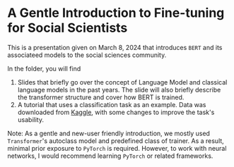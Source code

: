 # A Gentle Introduction to Fine-tuning for Social Scientists

This is a presentation given on March 8, 2024 that introduces `BERT` and its associateed models to the social sciences community.

In the folder, you will find

1. Slides that briefly go over the concept of Language Model and classical language models in the past years. The slide will also briefly describe the transformer structure and cover how BERT is trained.
2. A tutorial that uses a classification task as an example. Data was downloaded from [Kaggle](https://www.kaggle.com/code/alfarias/huffpost-news-classification-with-distilbert), with some changes to improve the task's usability.

Note: As a gentle and new-user friendly introduction, we mostly used `Transformer`'s autoclass model and predefined class of trainer. As a result, minimal prior exposure to `PyTorch` is required. However, to work with neural networks, I would recommend learning `PyTorch` or related frameworks.
